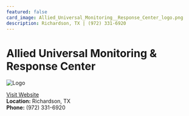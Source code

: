 ```yaml
---
featured: false
card_image: Allied_Universal_Monitoring__Response_Center_logo.png
description: Richardson, TX | (972) 331-6920
---
```


# Allied Universal Monitoring & Response Center
<img src="Allied_Universal_Monitoring__Response_Center_logo.png" alt="Logo" style="max-width: 200px; height: auto;">

<a href="https://https://www.aus.com/security-systems/marc-monitoring-response-center">Visit Website</a>  
**Location:** Richardson, TX  
**Phone:** (972) 331-6920
